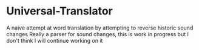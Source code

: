 # Universal-Translator
A naive attempt at word translation by attempting to reverse historic sound changes
Really a parser for sound changes, this is work in progress but I don't think I will continue working on it
